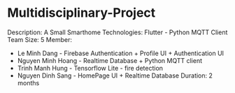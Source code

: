 # Multidisciplinary-Project
Description: A Small Smarthome
Technologies: Flutter - Python MQTT Client
Team Size: 5
Member:
- Le Minh Dang - Firebase Authentication + Profile UI + Authentication UI 
- Nguyen Minh Hoang - Realtime Database + Python MQTT client
- Trinh Manh Hung - Tensorflow Lite - fire detection
- Nguyen Dinh Sang - HomePage UI + Realtime Database
Duration: 2 months
